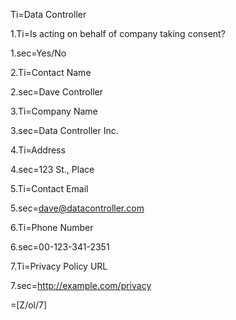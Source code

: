 Ti=Data Controller

1.Ti=Is acting on behalf of company taking consent?

1.sec=Yes/No

2.Ti=Contact Name

2.sec=Dave Controller

3.Ti=Company Name

3.sec=Data Controller Inc.

4.Ti=Address

4.sec=123 St., Place

5.Ti=Contact Email

5.sec=dave@datacontroller.com

6.Ti=Phone Number

6.sec=00-123-341-2351

7.Ti=Privacy Policy URL

7.sec=http://example.com/privacy

=[Z/ol/7]
